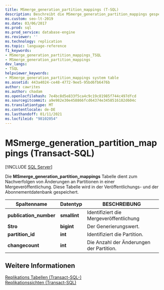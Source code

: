 ```yaml
---
title: MSmerge_generation_partition_mappings (T-SQL)
description: Beschreibt die MSmerge_generation_partition_mappings gespeicherte Prozedur, die zum Nachverfolgen von Änderungen an Partitionen in einer Mergeveröffentlichung verwendet wird.
ms.custom: seo-lt-2019
ms.date: 03/06/2017
ms.prod: sql
ms.prod_service: database-engine
ms.reviewer: ''
ms.technology: replication
ms.topic: language-reference
f1_keywords:
- MSmerge_generation_partition_mappings_TSQL
- MSmerge_generation_partition_mappings
dev_langs:
- TSQL
helpviewer_keywords:
- MSmerge_generation_partition_mappings system table
ms.assetid: 443a4024-ce48-4772-9ee5-95bd6fb6476b
author: cawrites
ms.author: chadam
ms.openlocfilehash: 7e4bc8d5e833f5ca4c9c19c81985f744c497dfcd
ms.sourcegitcommit: a9e982e30e458866fcd64374e3458516182d604c
ms.translationtype: MT
ms.contentlocale: de-DE
ms.lasthandoff: 01/11/2021
ms.locfileid: "98102054"
---
```

# <a name="msmerge_generation_partition_mappings-transact-sql"></a>MSmerge_generation_partition_mappings (Transact-SQL)
[!INCLUDE [SQL Server](../../includes/applies-to-version/sqlserver.md)]

  Die **MSmerge_generation_partition_mappings** Tabelle dient zum Nachverfolgen von Änderungen an Partitionen in einer Mergeveröffentlichung. Diese Tabelle wird in der Veröffentlichungs- und der Abonnementdatenbank gespeichert.  
  
|Spaltenname|Datentyp|BESCHREIBUNG|  
|-----------------|---------------|-----------------|  
|**publication_number**|**smallint**|Identifiziert die Mergeveröffentlichung|  
|**Stro**|**bigint**|Der Generierungswert.|  
|**partition_id**|**int**|Identifiziert die Partition.|  
|**changecount**|**int**|Die Anzahl der Änderungen der Partition.|  
  
## <a name="see-also"></a>Weitere Informationen  
 [Replikations Tabellen &#40;Transact-SQL-&#41;](../../relational-databases/system-tables/replication-tables-transact-sql.md)   
 [Replikationssichten &#40;Transact-SQL&#41;](../../relational-databases/system-views/replication-views-transact-sql.md)  
  
  
